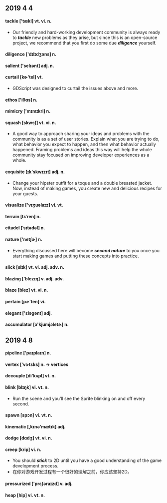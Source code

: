 ## 2019 4 4

#### tackle ['tækl] vt. vi. n.

- Our friendly and hard-working development community is always ready to ***tackle*** new problems as they arise, but since this is an open-source project, we recommend that you first do some due ***diligence*** yourself.

#### diligence ['dɪlɪdʒəns] n.

#### salient ['selɪənt] adj. n.

#### curtail [kɚ'tel] vt.

- GDScript was designed to curtail the issues above and more.

#### ethos ['iθɑs] n.

#### mimicry ['mɪmɪkri] n.

#### squash [skwɔʃ] vt. vi. n.

- A good way to approach sharing your ideas and problems with the community is as a set of user stories. Explain what you are trying to do, what behavior you expect to happen, and then what behavior actually happened. Framing problems and ideas this way will help the whole community stay focused on improving developer experiences as a whole.

#### exquisite [ɪk'skwɪzɪt] adj. n.

- Change your hipster outfit for a toque and a double breasted jacket. Now, instead of making games, you create new and delicious recipes for your guests.

#### visualize ['vɪʒuəlaɪz] vi. vt.

#### terrain [tɛˈren] n.

#### citadel [ˈsɪtədəl] n.

#### nature ['netʃɚ] n.

- Everything discussed here will become ***second nature*** to you once you start making games and putting these concepts into practice.

#### slick [slɪk] vt. vi. adj. adv. n.

#### blazing ['blezɪŋ] v. adj. adv.

#### blaze [blez] vt. vi. n.

#### pertain [pɝ'ten] vi.

#### elegant ['ɛləgənt] adj.

#### accumulator [ə'kjumjəletɚ] n.

## 2019 4 8

#### pipeline ['paɪplaɪn] n.

#### vertex ['vɝtɛks] n. -> vertices

#### decouple [di'kʌpl] vt. n.

#### blink [blɪŋk] vi. vt. n.

- Run the scene and you’ll see the Sprite blinking on and off every second.

#### spawn [spɔn] vi. vt. n.

#### kinematic [,kɪnə'mætɪk] adj.

#### dodge [dɑdʒ] vt. vi. n.

#### creep [krip] vi. n.

- You should ***stick*** to 2D until you have a good understanding of the game development process.
- 在你对游戏开发过程有一个很好的理解之前，你应该坚持2D。

#### pressurized ['prɛʃəraɪzd] v. adj.

#### heap [hip] vi. vt. n.